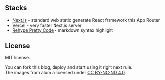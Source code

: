## Stacks

- [Next.js](https://nextjs.org/) - standard web static generate React framework this App Router
- [Vercel](https://vercel.com/) - very faster Next.js server
- [Rehype Pretty Code](https://rehype-pretty-code.netlify.app/) - markdown syntax highlight

## License

MIT license.

You can fork this blog, deploy and start using it right next rule.  
The images from alum a licensed under [CC BY-NC-ND 4.0](https://creativecommons.org/licenses/by-nc-nd/4.0/).

